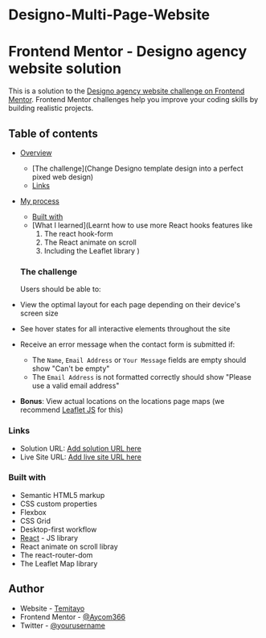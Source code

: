 # Designo-Multi-Page-Website

# Frontend Mentor - Designo agency website solution

This is a solution to the [Designo agency website challenge on Frontend Mentor](https://www.frontendmentor.io/challenges/designo-multipage-website-G48K6rfUT). Frontend Mentor challenges help you improve your coding skills by building realistic projects. 

## Table of contents

- [Overview](#overview)
  - [The challenge](Change Designo template design into a perfect pixed web design)
  - [Links](#links)
- [My process](#my-process)
  - [Built with](React.js)
  - [What I learned](Learnt how to use more React hooks features like
      1. The react hook-form
      2. The React animate on scroll 
      3. Including the Leaflet library
     )
     
     
  ### The challenge

  Users should be able to:

- View the optimal layout for each page depending on their device's screen size
- See hover states for all interactive elements throughout the site
- Receive an error message when the contact form is submitted if:
  - The `Name`, `Email Address` or `Your Message` fields are empty should show "Can't be empty"
  - The `Email Address` is not formatted correctly should show "Please use a valid email address"
- **Bonus**: View actual locations on the locations page maps (we recommend [Leaflet JS](https://leafletjs.com/) for this)

### Links

- Solution URL: [Add solution URL here](https://your-solution-url.com)
- Live Site URL: [Add live site URL here](https://vercel.com/aycom366/designo-multi-page-website)

### Built with

- Semantic HTML5 markup
- CSS custom properties
- Flexbox
- CSS Grid
- Desktop-first workflow
- [React](https://reactjs.org/) - JS library
- React animate on scroll libray
- The react-router-dom
- The Leaflet Map library


## Author

- Website - [Temitayo](https://www.your-site.com)
- Frontend Mentor - [@Aycom366](https://www.frontendmentor.io/profile/Aycom366)
- Twitter - [@yourusername](https://www.twitter.com/yourusername)







